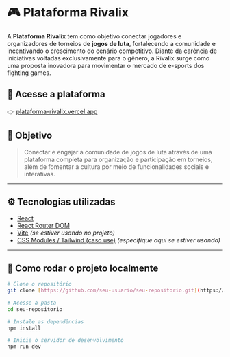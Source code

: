 # 🎮 Plataforma Rivalix

A **Plataforma Rivalix** tem como objetivo conectar jogadores e organizadores de torneios de **jogos de luta**, fortalecendo a comunidade e incentivando o crescimento do cenário competitivo. Diante da carência de iniciativas voltadas exclusivamente para o gênero, a Rivalix surge como uma proposta inovadora para movimentar o mercado de e-sports dos fighting games.

## 🔗 Acesse a plataforma
👉 [plataforma-rivalix.vercel.app](https://plataforma-rivalix.vercel.app)

## 🎯 Objetivo

> Conectar e engajar a comunidade de jogos de luta através de uma plataforma completa para organização e participação em torneios, além de fomentar a cultura por meio de funcionalidades sociais e interativas.

---

## ⚙️ Tecnologias utilizadas

- [React](https://reactjs.org/)
- [React Router DOM](https://reactrouter.com/)
- [Vite](https://vitejs.dev/) *(se estiver usando no projeto)*
- [CSS Modules / Tailwind (caso use)](https://tailwindcss.com/) *(especifique aqui se estiver usando)*

---

## 🚀 Como rodar o projeto localmente

```bash
# Clone o repositório
git clone [https://github.com/seu-usuario/seu-repositorio.git](https://github.com/RivalixGaming/PlataformaRivalix)

# Acesse a pasta
cd seu-repositorio

# Instale as dependências
npm install

# Inicie o servidor de desenvolvimento
npm run dev
